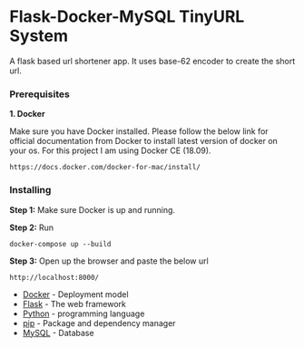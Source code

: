 # Flask-Docker-MySQL TinyURL System

A flask based url shortener app. It uses base-62 encoder to create the short url.

### Prerequisites

**1. Docker**

Make sure you have Docker installed. Please follow the below link for official documentation from Docker to install latest version of docker on your os. For this project I am using Docker CE (18.09).

```https://docs.docker.com/docker-for-mac/install/```

### Installing

**Step 1:** Make sure Docker is up and running.

**Step 2:** Run

```
docker-compose up --build
```

**Step 3:** Open up the browser and paste the below url

```
http://localhost:8000/
```

* [Docker](http://www.dropwizard.io/1.0.2/docs/) -  Deployment model
* [Flask](https://maven.apache.org/) - The web framework
* [Python](https://rometools.github.io/rome/) - programming language
* [pip](https://rometools.github.io/rome/) - Package and dependency manager
* [MySQL](https://rometools.github.io/rome/) - Database

